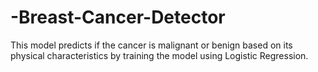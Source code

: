 # -Breast-Cancer-Detector
This model predicts if the cancer is malignant or benign based on its physical characteristics by training the model using Logistic Regression.

